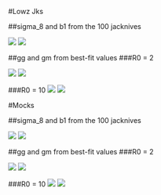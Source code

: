 #Lowz Jks

##sigma_8 and b1 from the 100 jacknives

![](https://github.com/ja-vazquez/Upsilon/blob/master/Results/Lowz_s8.jpg)
![](https://github.com/ja-vazquez/Upsilon/blob/master/Results/Lowz_b1.jpg)


##gg and gm from best-fit values
###R0 = 2 

![](https://github.com/ja-vazquez/Upsilon/blob/master/Results/Lowz_gg_R02.jpg)
![](https://github.com/ja-vazquez/Upsilon/blob/master/Results/Lowz_gm_R02.jpg)

###R0 = 10
![](https://github.com/ja-vazquez/Upsilon/blob/master/Results/Lowz_gg_R10.jpg)
![](https://github.com/ja-vazquez/Upsilon/blob/master/Results/Lowz_gm_R10.jpg)

#Mocks

##sigma_8 and b1 from the 100 jacknives

![](https://github.com/ja-vazquez/Upsilon/blob/master/Results/Mocks_s8.jpg)
![](https://github.com/ja-vazquez/Upsilon/blob/master/Results/Mocks_b1.jpg)

##gg and gm from best-fit values
###R0 = 2

![](https://github.com/ja-vazquez/Upsilon/blob/master/Results/Mocks_gg_R02.jpg)
![](https://github.com/ja-vazquez/Upsilon/blob/master/Results/Mocks_gm_R02.jpg)

###R0 = 10
![](https://github.com/ja-vazquez/Upsilon/blob/master/Results/Mocks_gg_R10.jpg)
![](https://github.com/ja-vazquez/Upsilon/blob/master/Results/Mocks_gm_R10.jpg)



